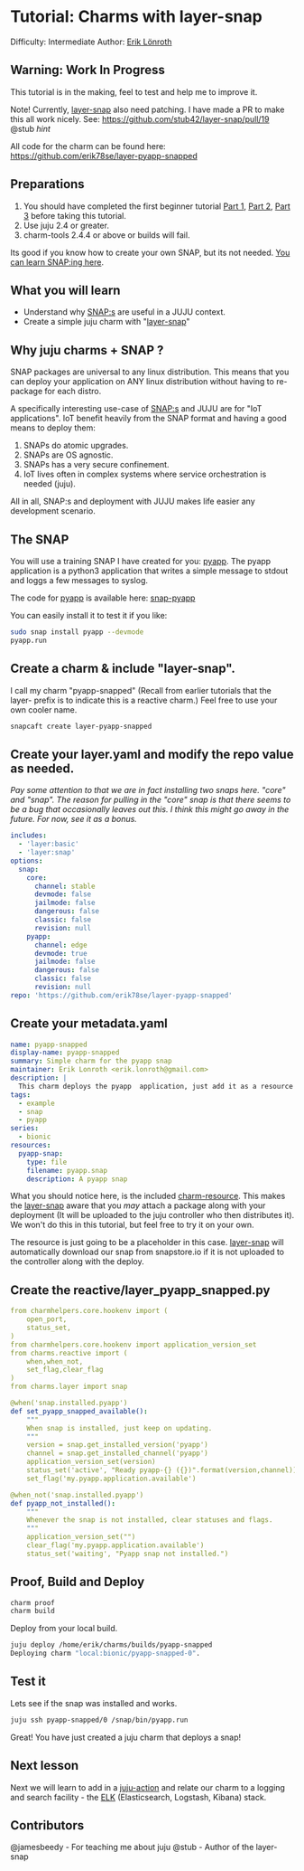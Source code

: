 # Tutorial: Charms with layer-snap

Difficulty: Intermediate
Author: [Erik Lönroth](http://eriklonroth.com)

## Warning: Work In Progress
This tutorial is in the making, feel to test and help me to improve it.

Note! Currently, [layer-snap] also need patching. I have made a PR to make this all work nicely. See: https://github.com/stub42/layer-snap/pull/19  @stub  *hint*

All code for the charm can be found here: https://github.com/erik78se/layer-pyapp-snapped

## Preparations
1. You should have completed the first beginner tutorial [Part 1], [Part 2], [Part 3] before taking this tutorial. 
2. Use juju 2.4 or greater.
3. charm-tools 2.4.4 or above or builds will fail.

Its good if you know how to create your own SNAP, but its not needed. [You can learn SNAP:ing here].

## What you will learn
* Understand why [SNAP:s] are useful in a JUJU context.
* Create a simple juju charm with "[layer-snap]"

## Why juju charms + SNAP ?
SNAP packages are universal to any linux distribution. This means that you can deploy your application on ANY linux distribution without having to re-package for each distro.

A specifically interesting use-case of [SNAP:s] and JUJU are for "IoT applications". IoT benefit heavily from the SNAP format and having a good means to deploy them: 

1. SNAPs do atomic upgrades.
2. SNAPs are OS agnostic.
3. SNAPs has a very secure confinement.
4. IoT lives often in complex systems where service orchestration is needed (juju).

All in all, SNAP:s and deployment with JUJU makes life easier any development scenario.

## The SNAP
You will use a training SNAP I have created for you: [pyapp]. The pyapp application is a python3 application that writes a simple message to stdout and loggs a few messages to syslog.

The code for [pyapp] is available here: [snap-pyapp]

You can easily install it to test it if you like:
```bash
sudo snap install pyapp --devmode
pyapp.run
```

## Create a charm & include "layer-snap".
I call my charm "pyapp-snapped" (Recall from earlier tutorials that the layer- prefix is to indicate this is a reactive charm.) Feel free to use your own cooler name.

```bash
snapcaft create layer-pyapp-snapped
```
## Create your **layer.yaml** and modify the repo value as needed. 

_Pay some attention to that we are in fact installing two snaps here. "core" and "snap". The reason for pulling in the "core" snap is that there seems to be a bug that occasionally leaves out this. I think this might go away in the future. For now, see it as a bonus._
 
```yaml
includes:
  - 'layer:basic'
  - 'layer:snap'
options:
  snap:
    core:
      channel: stable
      devmode: false
      jailmode: false
      dangerous: false
      classic: false
      revision: null
    pyapp:
      channel: edge
      devmode: true
      jailmode: false
      dangerous: false
      classic: false
      revision: null
repo: 'https://github.com/erik78se/layer-pyapp-snapped'
```
## Create your **metadata.yaml**

```yaml
name: pyapp-snapped
display-name: pyapp-snapped
summary: Simple charm for the pyapp snap
maintainer: Erik Lonroth <erik.lonroth@gmail.com>
description: |
  This charm deploys the pyapp  application, just add it as a resource and you are off to the races!
tags:
  - example
  - snap
  - pyapp
series:
  - bionic
resources:
  pyapp-snap:
    type: file
    filename: pyapp.snap
    description: A pyapp snap
```
What you should notice here, is the included [charm-resource]. This makes the [layer-snap] aware that you _may_ attach a package along with your deployment (It will be uploaded to the juju controller who then distributes it). We won't do this in this tutorial, but feel free to try it on your own.  

The resource is just going to be a placeholder in this case. [layer-snap] will automatically download our snap from snapstore.io if it is not uploaded to the controller along with the deploy.


## Create the **reactive/layer_pyapp_snapped.py**
```yaml
from charmhelpers.core.hookenv import (
    open_port,
    status_set,
)
from charmhelpers.core.hookenv import application_version_set
from charms.reactive import (
    when,when_not,
    set_flag,clear_flag
)
from charms.layer import snap

@when('snap.installed.pyapp')
def set_pyapp_snapped_available():
    """
    When snap is installed, just keep on updating.
    """
    version = snap.get_installed_version('pyapp')
    channel = snap.get_installed_channel('pyapp')
    application_version_set(version)
    status_set('active', "Ready pyapp-{} ({})".format(version,channel))
    set_flag('my.pyapp.application.available')

@when_not('snap.installed.pyapp')
def pyapp_not_installed():
    """
    Whenever the snap is not installed, clear statuses and flags.
    """
    application_version_set("")
    clear_flag('my.pyapp.application.available')
    status_set('waiting', "Pyapp snap not installed.")
```

## Proof, Build and Deploy
```bash
charm proof
charm build
```
Deploy from your local build.
```bash
juju deploy /home/erik/charms/builds/pyapp-snapped
Deploying charm "local:bionic/pyapp-snapped-0".
```

## Test it
Lets see if the snap was installed and works.
```bash
juju ssh pyapp-snapped/0 /snap/bin/pyapp.run
```

Great! You have just created a juju charm that deploys a snap!

## Next lesson
Next we will learn to add in a [juju-action] and relate our charm to a logging and search facility - the [ELK] (Elasticsearch, Logstash, Kibana) stack.

[Part 1]: https://discourse.jujucharms.com/t/tutorial-charm-development-beginner-part-1/377
[Part 2]: https://discourse.jujucharms.com/t/tutorial-charm-development-beginner-part-2/378
[Part 3]: https://discourse.jujucharms.com/t/tutorial-charm-development-beginner-part-3/379
[layer-snap]: https://github.com/stub42/layer-snap
[charm-tools]: https://docs.jujucharms.com/devel/en/tools-charm-tools
[juju-action]: https://docs.jujucharms.com/2.4/en/actions
[SNAP:s]: https://snapcraft.io/
[pyapp]: https://snapcraft.io/pyapp/listing
[snap-pyapp]: https://github.com/erik78se/snap-pyapp
[ELK]: https://jujucharms.com/u/omnivector/elk/bundle/
[You can learn SNAP:ing here]: https://docs.snapcraft.io/getting-started/3876
[charm-resource]: https://docs.jujucharms.com/2.4/en/charms-resources

## Contributors
@jamesbeedy - For teaching me about juju 
@stub - Author of the layer-snap
